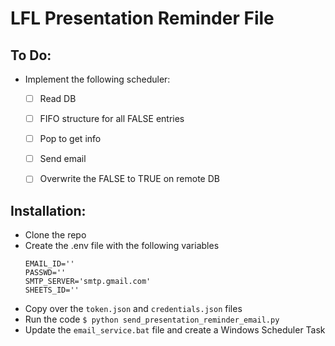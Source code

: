 # LFL Presentation Reminder File

## To Do:

- Implement the following scheduler:
    - [ ]  Read DB
    - [ ]  FIFO structure for all FALSE entries
    - [ ]  Pop to get info
    - [ ]  Send email
    - [ ]  Overwrite the FALSE to TRUE on remote DB


## Installation:

- Clone the repo
- Create the .env file with the following variables
    ```
    EMAIL_ID=''
    PASSWD=''
    SMTP_SERVER='smtp.gmail.com'
    SHEETS_ID=''
    ```
- Copy over the `token.json` and `credentials.json` files
- Run the code `$ python send_presentation_reminder_email.py` 
- Update the `email_service.bat` file and create a Windows Scheduler Task
